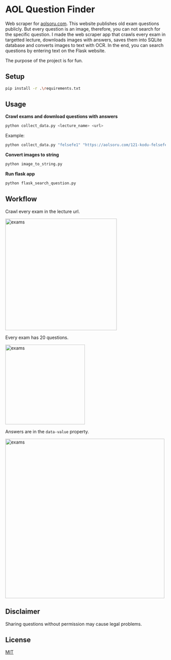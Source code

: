 # AOL Question Finder

Web scraper for [aolsoru.com](https://aolsoru.com/). This website publishes old exam questions publicly. But every question is an image, therefore, you can not search for the specific question. I made the web scraper app that crawls every exam in targetted lecture, downloads images with answers, saves them into SQLite database and converts images to text with OCR. In the end, you can search questions by entering text on the Flask website.

The purpose of the project is for fun.

## Setup

```sh
pip install -r .\requirements.txt
```

## Usage

**Crawl exams and download questions with answers**

```sh
python collect_data.py <lecture_name> <url>
```

Example:

```sh
python collect_data.py "felsefe1" "https://aolsoru.com/121-kodu-felsefe-1-dersi-sinav-sorulari"
```

**Convert images to string**

```sh
python image_to_string.py
```

**Run flask app**

```sh
python flask_search_question.py
```

## Workflow

Crawl every exam in the lecture url.

<img src="https://user-images.githubusercontent.com/73403802/126779792-b6a7bf38-072e-48da-b0ac-074b211ea946.png" alt="exams" width="350"/>

Every exam has 20 questions.

<img src="https://user-images.githubusercontent.com/73403802/126780648-e3243815-d3b0-47e0-9aae-ea4772395384.png" alt="exams" width="250"/>

Answers are in the `data-value` property.

<img src="https://user-images.githubusercontent.com/73403802/126780502-f2850ce5-009f-4bbe-8836-6c2989255165.png" alt="exams" width="500"/>

## Disclaimer

Sharing questions without permission may cause legal problems.

## License

[MIT](https://github.com/kb1337/AOL-Question-Finder/blob/0419e39cf5cc45cb53ac024fb4c306176a49a34f/LICENSE)
